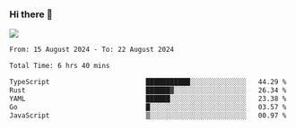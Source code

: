 ### Hi there 👋️

![](https://komarev.com/ghpvc/?username=Loner1024)

<!--START_SECTION:waka-->

```txt
From: 15 August 2024 - To: 22 August 2024

Total Time: 6 hrs 40 mins

TypeScript                        ███████████░░░░░░░░░░░░░░   44.29 %
Rust                              ██████▓░░░░░░░░░░░░░░░░░░   26.34 %
YAML                              ██████░░░░░░░░░░░░░░░░░░░   23.38 %
Go                                █░░░░░░░░░░░░░░░░░░░░░░░░   03.57 %
JavaScript                        ▒░░░░░░░░░░░░░░░░░░░░░░░░   00.97 %
```

<!--END_SECTION:waka-->



